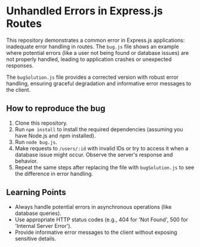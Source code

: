 # Unhandled Errors in Express.js Routes

This repository demonstrates a common error in Express.js applications: inadequate error handling in routes.  The `bug.js` file shows an example where potential errors (like a user not being found or database issues) are not properly handled, leading to application crashes or unexpected responses.

The `bugSolution.js` file provides a corrected version with robust error handling, ensuring graceful degradation and informative error messages to the client.

## How to reproduce the bug

1. Clone this repository.
2. Run `npm install` to install the required dependencies (assuming you have Node.js and npm installed).
3. Run `node bug.js`. 
4. Make requests to `/users/:id` with invalid IDs or try to access it when a database issue might occur. Observe the server's response and behavior.
5. Repeat the same steps after replacing the file with `bugSolution.js` to see the difference in error handling.

## Learning Points

- Always handle potential errors in asynchronous operations (like database queries).
- Use appropriate HTTP status codes (e.g., 404 for 'Not Found', 500 for 'Internal Server Error').
- Provide informative error messages to the client without exposing sensitive details.